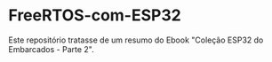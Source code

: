 # FreeRTOS-com-ESP32
Este repositório tratasse de um resumo do Ebook "Coleção ESP32 do Embarcados - Parte 2".
